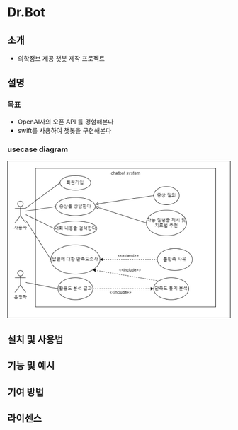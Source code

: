 # Dr.Bot
## 소개
- 의학정보 제공 챗봇 제작 프로젝트

## 설명
### 목표
- OpenAI사의 오픈 API 를 경험해본다
- swift를 사용하여 챗봇을 구현해본다

### usecase diagram
<img src = "static/images/usecase_diagram.png">


## 설치 및 사용법


## 기능 및 예시


## 기여 방법


## 라이센스


